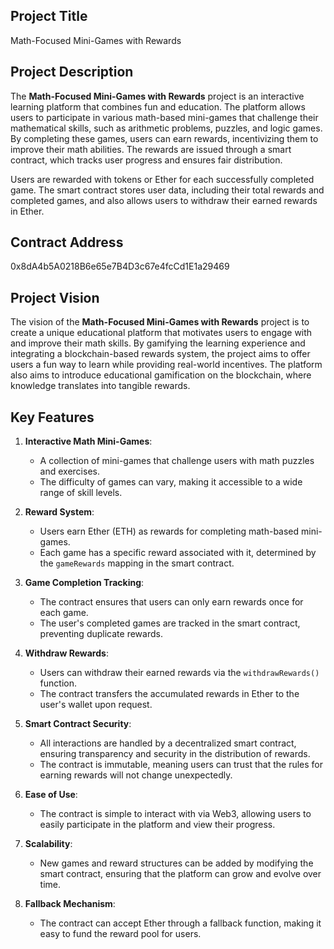 ## Project Title
Math-Focused Mini-Games with Rewards

## Project Description
The **Math-Focused Mini-Games with Rewards** project is an interactive learning platform that combines fun and education. The platform allows users to participate in various math-based mini-games that challenge their mathematical skills, such as arithmetic problems, puzzles, and logic games. By completing these games, users can earn rewards, incentivizing them to improve their math abilities. The rewards are issued through a smart contract, which tracks user progress and ensures fair distribution.

Users are rewarded with tokens or Ether for each successfully completed game. The smart contract stores user data, including their total rewards and completed games, and also allows users to withdraw their earned rewards in Ether.

## Contract Address
0x8dA4b5A0218B6e65e7B4D3c67e4fcCd1E1a29469

## Project Vision
The vision of the **Math-Focused Mini-Games with Rewards** project is to create a unique educational platform that motivates users to engage with and improve their math skills. By gamifying the learning experience and integrating a blockchain-based rewards system, the project aims to offer users a fun way to learn while providing real-world incentives. The platform also aims to introduce educational gamification on the blockchain, where knowledge translates into tangible rewards.

## Key Features
1. **Interactive Math Mini-Games**:
   - A collection of mini-games that challenge users with math puzzles and exercises.
   - The difficulty of games can vary, making it accessible to a wide range of skill levels.

2. **Reward System**:
   - Users earn Ether (ETH) as rewards for completing math-based mini-games.
   - Each game has a specific reward associated with it, determined by the `gameRewards` mapping in the smart contract.

3. **Game Completion Tracking**:
   - The contract ensures that users can only earn rewards once for each game.
   - The user's completed games are tracked in the smart contract, preventing duplicate rewards.

4. **Withdraw Rewards**:
   - Users can withdraw their earned rewards via the `withdrawRewards()` function.
   - The contract transfers the accumulated rewards in Ether to the user's wallet upon request.

5. **Smart Contract Security**:
   - All interactions are handled by a decentralized smart contract, ensuring transparency and security in the distribution of rewards.
   - The contract is immutable, meaning users can trust that the rules for earning rewards will not change unexpectedly.

6. **Ease of Use**:
   - The contract is simple to interact with via Web3, allowing users to easily participate in the platform and view their progress.

7. **Scalability**:
   - New games and reward structures can be added by modifying the smart contract, ensuring that the platform can grow and evolve over time.

8. **Fallback Mechanism**:
   - The contract can accept Ether through a fallback function, making it easy to fund the reward pool for users.
